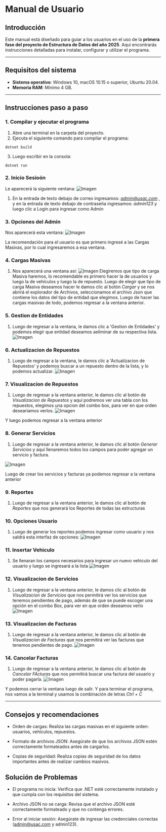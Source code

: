 # Manual de Usuario

## Introducción
Este manual está diseñado para guiar a los usuarios en el uso de la **primera fase del proyecto de Estructura de Datos del año 2025**. Aquí encontrarás instrucciones detalladas para instalar, configurar y utilizar el programa.

---

## Requisitos del sistema
- **Sistema operativo**: Windows 10, macOS 10.15 o superior, Ubuntu 20.04.
- **Memoria RAM**: Mínimo 4 GB.

---

## Instrucciones paso a paso

### 1. Compilar y ejecutar el programa
1. Abre una terminal en la carpeta del proyecto.
2. Ejecuta el siguiente comando para compilar el programa:
~~~
dotnet build
~~~
3. Luego escribir en la consola:
~~~ 
dotnet run 
~~~

### 2. Inicio Sesioón

Le aparecerá la siguiente ventana:
![Imagen](ImagenesReportes2/image.png)


1. En la entrada de texto debajo de correo ingresamos: *admin@usac.com* , y en la entrada de texto debajo de contraseña ingresamos: *admin123* y luego clic a Login para ingresar como Admin

### 3. Opciones del Admin
Nos aparecerá esta ventana: 
![Imagen](ImagenesReportes2/image_copy.png)

La recomendación para el usuario es que primero ingresé a las Cargas Masivas, por lo cual ingresaremos a esa ventana.

### 4. Cargas Masivas

1. Nos aparecerá una ventana así: 
![Imagen](ImagenesReportes2/image_copy_2.png)
Elegiremos que tipo de carga Masiva haremos, lo recomendable es primero hacer la de usuarios y luego la de vehículos y luego la de repuesto. Luego de elegir que tipo de carga Masiva deseamos hacer le damos clic al botón *Cargar* y se nos abrirá el explorador de Archivos, seleccionamos el archivo Json que contiene los datos del tipo de entidad que elegimos. Luego  de hacer las cargas masivas de todo, podemos regresar a la ventana anterior.

### 5. Gestion de Entidades

1. Luego de regresar a la ventana, le damos clic a 'Gestion de Entidades' y podemos elegir que entidad deseamos aeliminar de su respectiva lista.
![Imagen](ImagenesReportes2/image_copy_3.png)

### 6. Actualizacion de Repuestos

1. Luego de regresar a la ventana, le damos clic a 'Actualizacion de Repuestos' y podemos buscar a un repuesto dentro de la lista, y lo podemos actualizar.
![Imagen](ImagenesReportes2/image_copy_4.png)

### 7. Visualizacion de Repuestos

1. Luego de regresar a la ventana anterior, le damos clic al botón de *Visualizacion de Repuestos* y aquí podremos ver una tabla con los repuestos, elegimos una opcion del combo box, para ver en que orden deseariamos verlos.
![Imagen](ImagenesReportes2/image_copy_5.png)


Y luego podemos regresar a la ventana anterior

### 8. Generar Servicios

1. Luego de regresar a la ventana anterior, le damos clic al botón *Generar Servicios* y aquí llenaremos todos los campos para poder agregar un servicio y factura.

![Imagen](ImagenesReportes2/image_copy_6.png)

Luego de crear los servicios y facturas ya podemos regresar a la ventana anterior

### 9. Reportes

1. Luego de regresar a la ventana anterior, le damos clic al botón de *Reportes* que nos generará los Reportes de todas las estructuras


### 10. Opciones Usuario

1. Luego de generar los reportes podemos ingresar como usuario y nos saldrá esta interfaz de opciones:
![Imagen](ImagenesReportes2/image_copy_7.png)

### 11. Insertar Vehiculo

1. Se llenaran los campos necesarios para ingresar un nuevo vehiculo del usuario y luego se ingresará a la lista
![Imagen](ImagenesReportes2/image_copy_8.png)

### 12. Visualizacion de Servicios

1. Luego de regresar a la ventana anterior, le damos clic al botón de *Visualizacion de Servicios* que nos permitirá ver los servicios que tenemos pendientes de pago, además de que se puede escoger una opción en el combo Box, para ver en que orden deseamos verlo
![Imagen](ImagenesReportes2/image_copy_9.png)

### 13. Visualizacion de Facturas

1. Luego de regresar a la ventana anterior, le damos clic al botón de *Visualizacion de Facturas* que nos permitirá ver las facturas que tenemos pendientes de pago.
![Imagen](ImagenesReportes2/image_copy_10.png)

### 14. Cancelar Facturas

1. Luego de regresar a la ventana anterior, le damos clic al botón de *Cancelar FActuras* que nos permitirá buscar una factura del usuario y poder pagarla.
![Imagen](ImagenesReportes2/image_copy_12.png)


Y podemos cerrar la ventana luego de salir. Y para terminar el programa, nos vamos a la terminal y usamos la combinación de letras *Ctrl + C*

---

## Consejos y recomendaciones

- Orden de cargas: Realiza las cargas masivas en el siguiente orden: usuarios, vehículos, repuestos.

- Formato de archivos JSON: Asegúrate de que los archivos JSON estén correctamente formateados antes de cargarlos.

- Copias de seguridad: Realiza copias de seguridad de los datos importantes antes de realizar cambios masivos.


## Solución de Problemas
- El programa no inicia: Verifica que .NET esté correctamente instalado y que cumpla con los requisitos del sistema.

- Archivo JSON no se carga: Revisa que el archivo JSON esté correctamente formateado y que no contenga errores.

- Error al iniciar sesión: Asegúrate de ingresar las credenciales correctas (admin@usac.com y admin123).